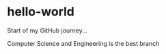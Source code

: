 # hello-world
Start of my GitHub journey...


Computer Science and Engineering is the best branch


